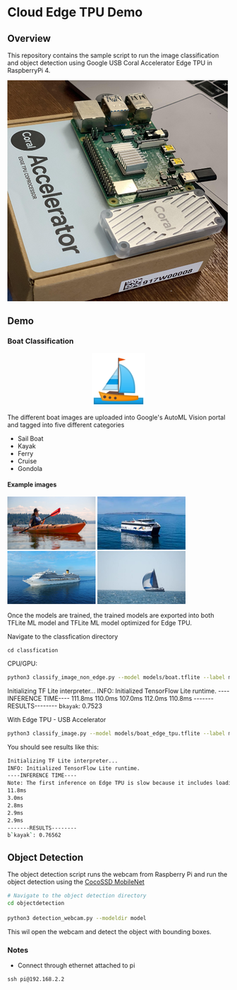 # Cloud Edge TPU Demo

## Overview

This repository contains the sample script to run the image classification and object detection using Google USB Coral Accelerator Edge TPU in RaspberryPi 4.

<p>
    <img width="500" height=500" src="docs/coral.jpg"/>
</p>

## Demo

### Boat Classification

<p align="center">
  <img width="120" height=120" src="docs/boat.png"/>
</p>

The different boat images are uploaded into Google's AutoML Vision portal and tagged into five different categories

* Sail Boat
* Kayak
* Ferry
* Cruise
* Gondola

#### Example images
<p>
  <img width="200" height=120" src="classification/images/boat1.jpg"/>
  <img width="200" height=120" src="classification/images/boat2.jpg"/>
  <img width="200" height=120" src="classification/images/boat3.jpg"/>
  <img width="200" height=120" src="classification/images/boat4.jpg"/>
</p>


Once the models are trained, the trained models are exported into both TFLite ML model and TFLite ML model optimized for Edge TPU.

Navigate to the classfication directory

```
cd classfication
```

CPU/GPU:

```bash
python3 classify_image_non_edge.py --model models/boat.tflite --label models/boat_labels.txt --input images/boat1.jpg
```

Initializing TF Lite interpreter...
INFO: Initialized TensorFlow Lite runtime.
----INFERENCE TIME----
111.8ms
110.0ms
107.0ms
112.0ms
110.8ms
-------RESULTS--------
b`kayak`: 0.7523

With Edge TPU - USB Accelerator

```bash
python3 classify_image.py --model models/boat_edge_tpu.tflite --label models/boat_labels.txt --input images/boat1.jpg
```

You should see results like this:

```.bash
Initializing TF Lite interpreter...
INFO: Initialized TensorFlow Lite runtime.
----INFERENCE TIME----
Note: The first inference on Edge TPU is slow because it includes loading the model into Edge TPU memory.
11.8ms
3.0ms
2.8ms
2.9ms
2.9ms
-------RESULTS--------
b`kayak`: 0.76562
```


## Object Detection

The object detection script runs the webcam from Raspberry Pi and run the object detection using the [CocoSSD MobileNet](https://storage.googleapis.com/download.tensorflow.org/models/tflite/coco_ssd_mobilenet_v1_1.0_quant_2018_06_29.zip)


```bash
# Navigate to the object detection directory
cd objectdetection

python3 detection_webcam.py --modeldir model
```

This wil open the webcam and detect the object with bounding boxes.

### Notes
* Connect through ethernet attached to pi
```
ssh pi@192.168.2.2 
```

